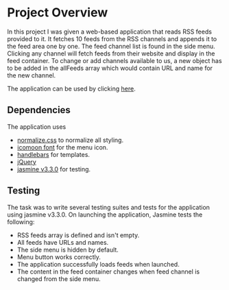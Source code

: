 # Project Overview
In this project I was given a web-based application that reads RSS feeds provided to it. It fetches 10 feeds from the RSS channels and appends it to the feed area one by one. The feed channel list is found in the side menu. Clicking any channel will fetch feeds from their website and display in the feed container. To change or add channels available to us, a new object has to be added in the allFeeds array which would contain URL and name for the new channel.

The application can be used by clicking [here](https://suneet-m.github.io/Feed-Reader-Testing/).

## Dependencies
The application uses
- [normalize.css](git.io/normalize) to normalize all styling.
- [icomoon font](https://icomoon.io) for the menu icon.
- [handlebars](https://handlebarsjs.com/) for templates.
- [jQuery](https://jquery.com/)
- [jasmine v3.3.0](https://jasmine.github.io/) for testing.

## Testing 
The task was to write several testing suites and tests for the application using jasmine v3.3.0. On launching the application, Jasmine tests the following:
- RSS feeds array is defined and isn't empty.
- All feeds have URLs and names.
- The side menu is hidden by default.
- Menu button works correctly.
- The application successfully loads feeds when launched.
- The content in the feed container changes when feed channel is changed from the side menu.